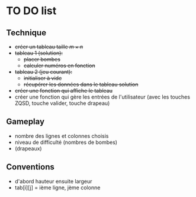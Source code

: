 # TO DO list

## Technique

- ~~créer un tableau taille $m \times n$~~
- ~~tableau 1 (solution):~~
  - ~~placer bombes~~
  - ~~calculer numéros en fonction~~
- ~~tableau 2 (jeu courant):~~
  - ~~initialiser à vide~~
  - ~~récupérer les données dans le tableau solution~~
- ~~créer une fonction qui affiche le tableau~~
- créer une fonction qui gère les entrées de l'utilisateur (avec les touches ZQSD, touche valider, touche drapeau)

## Gameplay

- nombre des lignes et colonnes choisis
- niveau de difficulté (nombres de bombes)
- (drapeaux)

## Conventions

- d'abord hauteur ensuite largeur
- tab[i][j] = ième ligne, jème colonne
